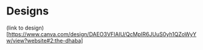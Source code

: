 # Designs
(link to design)[https://www.canva.com/design/DAEO3VFlAIU/QcMpIR6JUuS0yh1QZoWyYw/view?website#2:the-dhaba]
